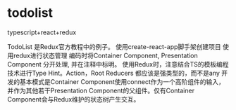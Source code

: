 # todolist
typescript+react+redux

TodoList 是Redux官方教程中的例子。
使用create-react-app脚手架创建项目
使用redux进行状态管理
编码时将Container Component, Presentation Component 分开处理, 并在注释中标明。
使用Redux时，注意结合TS的模板编程技术进行Type Hint。Action，Root Reducers 都应该是强类型的，而不是any
开发的基本模式是Container Component使用connect作为一个高阶组件的输入，并作为其他若干Presentation Component的父组件。仅有Container Component会与Redux维护的状态树产生交互。
